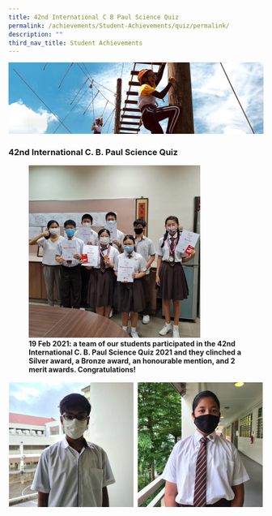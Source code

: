 ```yaml
---
title: 42nd International C B Paul Science Quiz
permalink: /achievements/Student-Achievements/quiz/permalink/
description: ""
third_nav_title: Student Achievements
---
```

![](/images/achievements.jpg)

### 42nd International C. B. Paul Science Quiz


<figure>

<img src="/images/42nd%20International%20C%20B%20Paul%20Science%20Quiz1.jpg" style="width:80%">


<figcaption> <strong> 19 Feb 2021: a team of our students participated in the 42nd International C. B. Paul Science Quiz 2021 and they clinched a Silver award, a Bronze award, an honourable mention, and 2 merit awards. Congratulations! </strong> </figcaption>

</figure>

![](/images/scicomp.png)